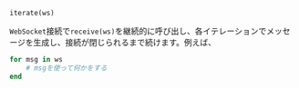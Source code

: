 ```
iterate(ws)
```

`WebSocket`接続で`receive(ws)`を継続的に呼び出し、各イテレーションでメッセージを生成し、接続が閉じられるまで続けます。例えば、

```julia
for msg in ws
    # msgを使って何かをする
end
```
